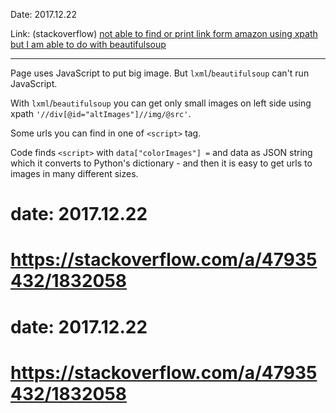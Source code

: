 
Date: 2017.12.22

Link: (stackoverflow) [not able to find or print link form amazon using xpath but I am able to do with beautifulsoup](https://stackoverflow.com/a/47935432/1832058)

---

Page uses JavaScript to put big image. But `lxml`/`beautifulsoup` can't run JavaScript.

With `lxml`/`beautifulsoup` you can get only small images on left side using xpath `'//div[@id="altImages"]//img/@src'`.

Some urls you can find in one of `<script>` tag.

Code finds `<script>` with `data["colorImages"] =` and data as JSON string which it converts to Python's dictionary - and then it is easy to get urls to images in many different sizes.
# date: 2017.12.22
# https://stackoverflow.com/a/47935432/1832058
# date: 2017.12.22
# https://stackoverflow.com/a/47935432/1832058

